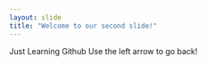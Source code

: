 ```yaml
---
layout: slide
title: "Welcome to our second slide!"
---
```

Just Learning Github
Use the left arrow to go back!
